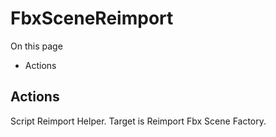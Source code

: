 # FbxSceneReimport

On this page 

  * Actions





## Actions

Script Reimport Helper. Target is Reimport Fbx Scene Factory.

